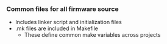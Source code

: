 ### Common files for all firmware source 

* Includes linker script and initialization files
* .mk files are included in Makefile
  * These define common make variables across projects
